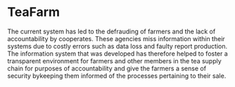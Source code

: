 # TeaFarm
The current system has led to the defrauding of farmers and the lack of accountability by cooperates. These agencies miss information within their systems due to costly errors such as data loss and faulty report production. The information system that was developed has therefore helped to foster a transparent environment for farmers and other members in the tea supply chain for purposes of accountability and give the farmers a sense of security bykeeping them informed of the processes pertaining to their sale.
